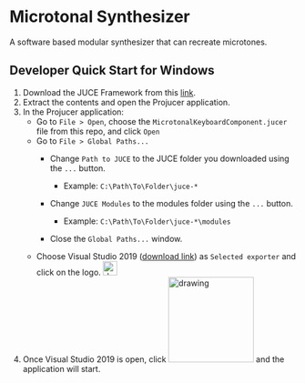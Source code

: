 # Microtonal Synthesizer
A software based modular synthesizer that can recreate microtones.
## Developer Quick Start for Windows
1. Download the JUCE Framework from this <a href="https://juce.com/get-juce/download" target="_blank">link</a>.
2. Extract the contents and open the Projucer application.
3. In the Projucer application:
    * Go to ```File > Open```, choose the ```MicrotonalKeyboardComponent.jucer``` file from this repo, and click ```Open```
    * Go to ```File > Global Paths...```
      * Change ```Path to JUCE``` to the JUCE folder you downloaded using the ```...``` button.
        * Example: ```C:\Path\To\Folder\juce-*```

      * Change ```JUCE Modules``` to the modules folder using the ```...``` button.
        * Example: ```C:\Path\To\Folder\juce-*\modules```
      * Close the ```Global Paths...``` window.
    * Choose Visual Studio 2019 (<a href="https://visualstudio.microsoft.com/vs/" target="_blank">download link</a>) as ```Selected exporter``` and click on the logo.  <img src="https://user-images.githubusercontent.com/68195709/139920230-ff2ca47c-8c65-49bf-adfc-e58c5a05546d.png" alt="drawing" width="25"/>
5. Once Visual Studio 2019 is open, click <img src="https://user-images.githubusercontent.com/68195709/139921166-bfed9fe9-3452-4e62-b50f-7916a08391a6.png" alt="drawing" width="150"/> and the application will start.


